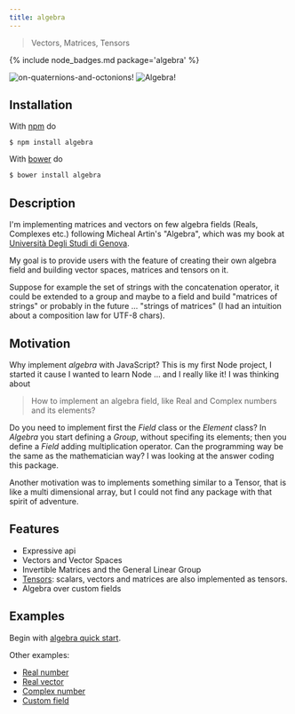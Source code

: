 ```yaml
---
title: algebra
---
```


> Vectors, Matrices, Tensors

{% include node_badges.md package='algebra' %}

![on-quaternions-and-octonions!](//g14n.info/algebra/images/Cover-OnQuaternionsAndOctonions.png) ![Algebra!](//g14n.info/algebra/images/Cover-Algebra.png)

## Installation

With [npm](https://npmjs.org/) do

```
$ npm install algebra
```

With [bower](http://bower.io/) do

```bash
$ bower install algebra
```

## Description

I'm implementing matrices and vectors on few algebra fields (Reals, Complexes etc.) following Micheal Artin's "Algebra", which was my book at [Università Degli Studi di Genova](http://www.dima.unige.it).

My goal is to provide users with the feature of creating their own algebra field and building vector spaces, matrices and tensors on it.

Suppose for example the set of strings with the concatenation operator, it could be extended to a group and maybe to a field and build "matrices of strings" or probably in the future ... "strings of matrices" (I had an intuition about a composition law for UTF-8 chars).

## Motivation

Why implement *algebra* with JavaScript? This is my first Node project, I started it cause I wanted to learn Node ... and I really like it!
I was thinking about

> How to implement an algebra field, like Real and Complex numbers and its elements?

Do you need to implement first the *Field* class or the *Element* class? In *Algebra* you start defining a *Group*, without specifing its elements; then you define a *Field* adding multiplication operator. Can the programming way be the same as the mathematician way?
I was looking at the answer coding this package.

Another motivation was to implements something similar to a Tensor, that is like a multi dimensional array, but I could not find any package with that spirit of adventure.

## Features

* Expressive api
* Vectors and Vector Spaces
* Invertible Matrices and the General Linear Group
* [Tensors](http://en.wikipedia.org/wiki/Tensor): scalars, vectors and matrices are also implemented as tensors.
* Algebra over custom fields

## Examples

Begin with [algebra quick start](//g14n.info/algebra/examples/quick-start).

Other examples:

  * [Real number](//g14n.info/algebra/examples/real-number)
  * [Real vector](//g14n.info/algebra/examples/real-vector)
  * [Complex number](//g14n.info/algebra/examples/complex-number)
  * [Custom field](//g14n.info/algebra/examples/custom-field)

